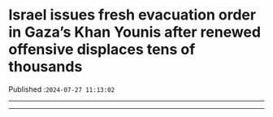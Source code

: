 # Israel issues fresh evacuation order in Gaza’s Khan Younis after renewed offensive displaces tens of thousands

Published :`2024-07-27 11:13:02`

---

---

